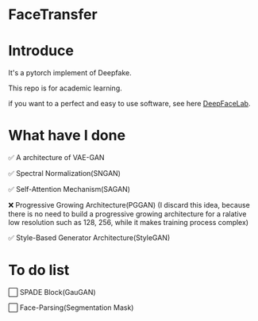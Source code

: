 # FaceTransfer

# Introduce

It's a pytorch implement of Deepfake.

This repo is for academic learning.

 if you want to a perfect and easy to use software, see here [DeepFaceLab](https://github.com/iperov/DeepFaceLab).

# What have I done 

:white_check_mark: A architecture of VAE-GAN

:white_check_mark: Spectral Normalization(SNGAN)

:white_check_mark: Self-Attention Mechanism(SAGAN)

:x: Progressive Growing Architecture(PGGAN) (I discard this idea, because there is no need to build a progressive growing architecture for a ralative low resolution such as 128, 256, while it makes training process complex)

:white_check_mark: Style-Based Generator Architecture(StyleGAN)


# To do list


:white_large_square: SPADE Block(GauGAN)

:white_large_square: Face-Parsing(Segmentation Mask)